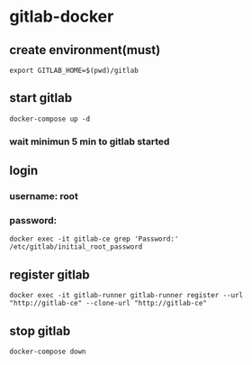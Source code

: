 # gitlab-docker

## create environment(must)
```
export GITLAB_HOME=$(pwd)/gitlab
```

## start gitlab
```
docker-compose up -d
```
### wait minimun 5 min to gitlab started

## login
### username: root
### password:
```
docker exec -it gitlab-ce grep 'Password:' /etc/gitlab/initial_root_password
```

## register gitlab
```
docker exec -it gitlab-runner gitlab-runner register --url "http://gitlab-ce" --clone-url "http://gitlab-ce"
```

## stop gitlab
```
docker-compose down
```
